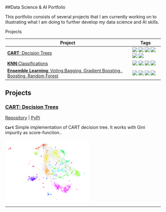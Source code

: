##Data Science & AI Portfolio

This portfolio consists of several projects that I am currently working on to illustrating what I am doing to further develop my data science and AI skills.

<summary>Projects</summary>
  
| Project | Tags |
| --- | --- |
| [**CART**: Decision Trees]() | <img src="https://img.shields.io/badge/-PyPi-blue"> <img src="https://img.shields.io/badge/-Embeddings-red"> <img src="https://img.shields.io/badge/-cTFIDF-red"> <img src="https://img.shields.io/badge/-UMAP-81D4FA"> <img src="https://img.shields.io/badge/-HDBSCAN-81D4FA"> <img src="https://img.shields.io/badge/-Python-blue">|
| [**KNN**:Classifications]() | <img src="https://img.shields.io/badge/-PyPi-blue"> <img src="https://img.shields.io/badge/-Embeddings-red"> <img src="https://img.shields.io/badge/-MMR-81D4FA"> <img src="https://img.shields.io/badge/-Python-blue">|
| [**Ensemble Learning**: Voting,Bagging, Gradient Boosting,, Boosting, Random Forest]() | <img src="https://img.shields.io/badge/-PyPi-blue"> <img src="https://img.shields.io/badge/-Edit%20Distance-red"> <img src="https://img.shields.io/badge/-Word%20Embeddings-red"> <img src="https://img.shields.io/badge/-Python-blue">|
## Projects

<a name="cart"/></a>
###  [CART: Decision Trees](https://github.com/BundeAmos/Cart)
[Repository](https://github.com/BundeAmos/Cart) | [PyPi](https://pypi.org/project/decision-tree-kv/) 

**`Cart`** Simple implementation of CART decision tree. It works with Gini impurity as score-function..
  
<img src="https://github.com/BundeAmos/Cart/blob/main/clusters.png" height="200"/>

---

